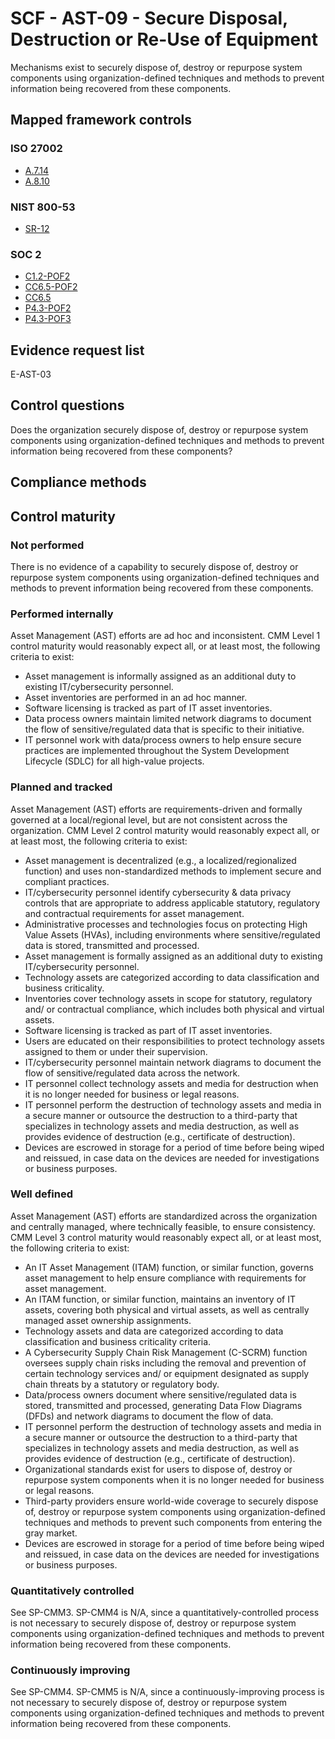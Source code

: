 # SCF - AST-09 - Secure Disposal, Destruction or Re-Use of Equipment
Mechanisms exist to securely dispose of, destroy or repurpose system components using organization-defined techniques and methods to prevent information being recovered from these components.
## Mapped framework controls
### ISO 27002
- [A.7.14](../iso27002/a-7.md#a714)
- [A.8.10](../iso27002/a-8.md#a810)

### NIST 800-53
- [SR-12](../nist80053/sr-12.md)

### SOC 2
- [C1.2-POF2](../soc2/c12-pof2.md)
- [CC6.5-POF2](../soc2/cc65-pof2.md)
- [CC6.5](../soc2/cc65.md)
- [P4.3-POF2](../soc2/p43-pof2.md)
- [P4.3-POF3](../soc2/p43-pof3.md)

## Evidence request list
E-AST-03

## Control questions
Does the organization securely dispose of, destroy or repurpose system components using organization-defined techniques and methods to prevent information being recovered from these components?

## Compliance methods


## Control maturity
### Not performed
There is no evidence of a capability to securely dispose of, destroy or repurpose system components using organization-defined techniques and methods to prevent information being recovered from these components.

### Performed internally
Asset Management (AST) efforts are ad hoc and inconsistent. CMM Level 1 control maturity would reasonably expect all, or at least most, the following criteria to exist:
- Asset management is informally assigned as an additional duty to existing IT/cybersecurity personnel.
- Asset inventories are performed in an ad hoc manner.
- Software licensing is tracked as part of IT asset inventories.
- Data process owners maintain limited network diagrams to document the flow of sensitive/regulated data that is specific to their initiative.
- IT personnel work with data/process owners to help ensure secure practices are implemented throughout the System Development Lifecycle (SDLC) for all high-value projects.

### Planned and tracked
Asset Management (AST) efforts are requirements-driven and formally governed at a local/regional level, but are not consistent across the organization. CMM Level 2 control maturity would reasonably expect all, or at least most, the following criteria to exist:
- Asset management is decentralized (e.g., a localized/regionalized function) and uses non-standardized methods to implement secure and compliant practices.
- IT/cybersecurity personnel identify cybersecurity & data privacy controls that are appropriate to address applicable statutory, regulatory and contractual requirements for asset management.
- Administrative processes and technologies focus on protecting High Value Assets (HVAs), including environments where sensitive/regulated data is stored, transmitted and processed.
- Asset management is formally assigned as an additional duty to existing IT/cybersecurity personnel.
- Technology assets are categorized according to data classification and business criticality.
- Inventories cover technology assets in scope for statutory, regulatory and/ or contractual compliance, which includes both physical and virtual assets.
- Software licensing is tracked as part of IT asset inventories.
- Users are educated on their responsibilities to protect technology assets assigned to them or under their supervision.
- IT/cybersecurity personnel maintain network diagrams to document the flow of sensitive/regulated data across the network.
- IT personnel collect technology assets and media for destruction when it is no longer needed for business or legal reasons.
- IT personnel perform the destruction of technology assets and media in a secure manner or outsource the destruction to a third-party that specializes in technology assets and media destruction, as well as provides evidence of destruction (e.g., certificate of destruction).
- Devices are escrowed in storage for a period of time before being wiped and reissued, in case data on the devices are needed for investigations or business purposes.

### Well defined
Asset Management (AST) efforts are standardized across the organization and centrally managed, where technically feasible, to ensure consistency. CMM Level 3 control maturity would reasonably expect all, or at least most, the following criteria to exist:
- An IT Asset Management (ITAM) function, or similar function, governs asset management to help ensure compliance with requirements for asset management.
- An ITAM function, or similar function, maintains an inventory of IT assets, covering both physical and virtual assets, as well as centrally managed asset ownership assignments.
- Technology assets and data are categorized according to data classification and business criticality criteria.
- A Cybersecurity Supply Chain Risk Management (C-SCRM) function oversees supply chain risks including the removal and prevention of certain technology services and/ or equipment designated as supply chain threats by a statutory or regulatory body.
- Data/process owners document where sensitive/regulated data is stored, transmitted and processed, generating Data Flow Diagrams (DFDs) and network diagrams to document the flow of data.
- IT personnel perform the destruction of technology assets and media in a secure manner or outsource the destruction to a third-party that specializes in technology assets and media destruction, as well as provides evidence of destruction (e.g., certificate of destruction).
- Organizational standards exist for users to dispose of, destroy or repurpose system components when it is no longer needed for business or legal reasons.
- Third-party providers ensure world-wide coverage to securely dispose of, destroy or repurpose system components using organization-defined techniques and methods to prevent such components from entering the gray market.
- Devices are escrowed in storage for a period of time before being wiped and reissued, in case data on the devices are needed for investigations or business purposes.

### Quantitatively controlled
See SP-CMM3. SP-CMM4 is N/A, since a quantitatively-controlled process is not necessary to securely dispose of, destroy or repurpose system components using organization-defined techniques and methods to prevent information being recovered from these components.

### Continuously improving
See SP-CMM4. SP-CMM5 is N/A, since a continuously-improving process is not necessary to securely dispose of, destroy or repurpose system components using organization-defined techniques and methods to prevent information being recovered from these components.
